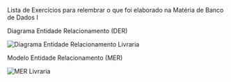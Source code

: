 Lista de Exercícios para relembrar o que foi elaborado na Matéria de Banco de Dados I

Diagrama Entidade Relacionamento (DER)

![Diagrama Entidade Relacionamento Livraria](https://github.com/user-attachments/assets/8dbd3e06-992f-4054-84e1-6d6699c6c116)

Modelo Entidade Relacionamento (MER)

![MER Livraria](https://github.com/user-attachments/assets/c7433fb6-2499-4e4d-96c7-48dacb6318bc)



